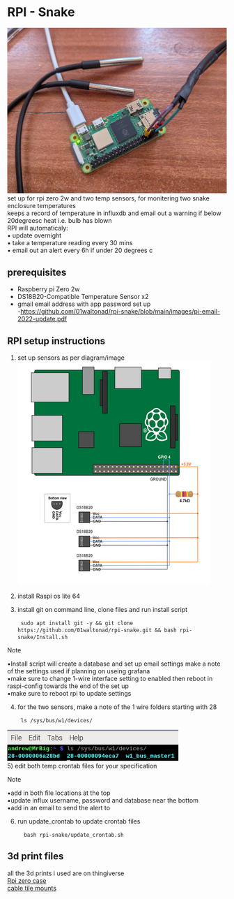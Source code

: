 # RPI - Snake
![setup1](images/rpi-snake1.jpg)
set up for rpi zero 2w and two temp sensors, for monitering two snake enclosure temperatures  
keeps a record of temperature in influxdb and email out a warning if below 20degreesc heat i.e. bulb has blown  
RPI will automaticaly:  
▪️ update overnight  
▪️ take a temperature reading every 30 mins  
▪️ email out an alert every 6h if under 20 degrees c  

## prerequisites
- Raspberry pi Zero 2w
- DS18B20-Compatible Temperature Sensor x2
- gmail email address with app password set up  
        -https://github.com/01waltonad/rpi-snake/blob/main/images/pi-email-2022-update.pdf 


## RPI setup instructions
1) set up sensors as per diagram/image  
![One wire wireing diagram](images/One_wire_wireing_diagram.png)
2) install Raspi os lite 64
3) install git on command line, clone files and run install script
    
        sudo apt install git -y && git clone https://github.com/01waltonad/rpi-snake.git && bash rpi-snake/Install.sh
       
> [!NOTE]
> ▪️Install script will create a database and set up email settings make a note of the settings used if planning on useing grafana  
> ▪️make sure to change 1-wire interface setting to enabled then reboot in raspi-config towards the end of the set up   
> ▪️make sure to reboot rpi to update settings

4) for the two sensors, make a note of the 1 wire folders starting with 28
   
        ls /sys/bus/w1/devices/
![One wire folders](images/folders.png)  
5) edit both temp crontab files for your specification 
> [!NOTE]
> ▪️add in both file locations at the top  
> ▪️update influx username, password and database near the bottom  
> ▪️add in an email to send the alert to

6) run update_crontab to update crontab files

         bash rpi-snake/update_crontab.sh

## 3d print files
all the 3d prints i used are on thingiverse  
[Rpi zero case](https://www.thingiverse.com/thing:2823027)  
[cable tile mounts](https://www.thingiverse.com/thing:5180246)

